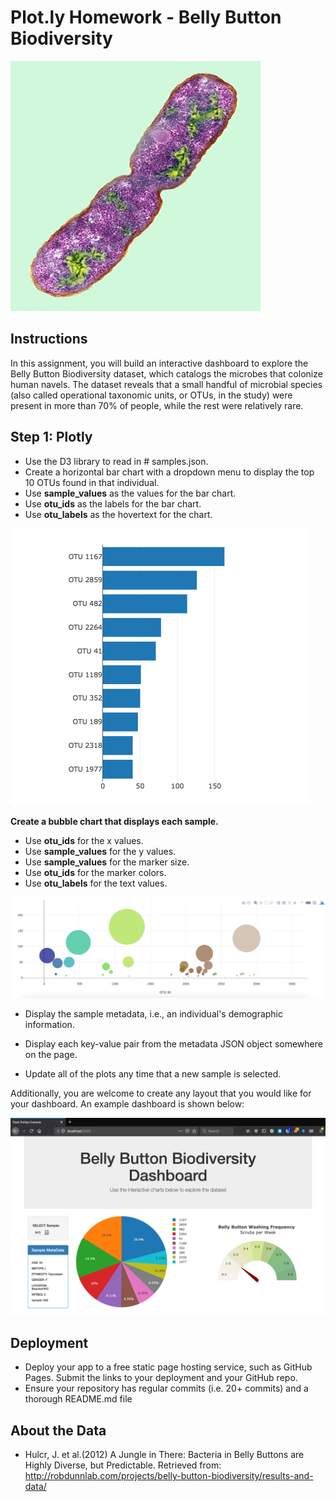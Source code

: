 # Plot.ly Homework - Belly Button Biodiversity
![bacteria](https://github.com/sehajpreet12/UCI_homework/blob/master/Plotly-challenge/images/bacteria.jpg)

## Instructions
In this assignment, you will build an interactive dashboard to explore the Belly Button Biodiversity dataset, which catalogs the microbes that colonize human navels.
The dataset reveals that a small handful of microbial species (also called operational taxonomic units, or OTUs, in the study) were present in more than 70% of people, while the rest were relatively rare.

## Step 1: Plotly

- Use the D3 library to read in # samples.json.
- Create a horizontal bar chart with a dropdown menu to display the top 10 OTUs found in that individual.
- Use **sample_values** as the values for the bar chart.
- Use **otu_ids** as the labels for the bar chart.
- Use **otu_labels** as the hovertext for the chart.
 
![hw01](https://github.com/sehajpreet12/UCI_homework/blob/master/Plotly-challenge/images/hw01.png)

 **Create a bubble chart that displays each sample.**

- Use **otu_ids** for the x values.
- Use **sample_values** for the y values.
- Use **sample_values** for the marker size.
- Use **otu_ids** for the marker colors.
- Use **otu_labels** for the text values.
 
![bubble_chart](https://github.com/sehajpreet12/UCI_homework/blob/master/Plotly-challenge/images/bubble_chart.png)

- Display the sample metadata, i.e., an individual's demographic information.
 
- Display each key-value pair from the metadata JSON object somewhere on the page.

- Update all of the plots any time that a new sample is selected.
 
Additionally, you are welcome to create any layout that you would like for your dashboard. An example dashboard is shown below:

![dashboard_part1](https://github.com/sehajpreet12/UCI_homework/blob/master/Plotly-challenge/images/dashboard_part1.png)

## Deployment
- Deploy your app to a free static page hosting service, such as GitHub Pages. Submit the links to your deployment and your GitHub repo.
- Ensure your repository has regular commits (i.e. 20+ commits) and a thorough README.md file
## About the Data
- Hulcr, J. et al.(2012) A Jungle in There: Bacteria in Belly Buttons are Highly Diverse, but Predictable. Retrieved from: http://robdunnlab.com/projects/belly-button-biodiversity/results-and-data/
